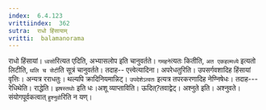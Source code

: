 ```yaml
---
index:  6.4.123
vrittiindex:  362
sutra:  राधो हिंसायाम्
vritti:  balamanorama 
---
```


राधो हिंसायां। `ध्वसो`रित्यत एदिति, अभ्यासलोप इति चानुवर्तते। `गमहने`त्यतः कितीति, `अत एकहल्मध्ये` इत्यतो लिटीति, `थलि च सेटी`ति सूत्रं चानुवर्तते। तदाह-- एत्त्वेत्यादिना। अपरेधतुरिति। उपसर्गवशादिह हिंसायां वृत्तिः। अन्यत्र रराधतुः। थल्यपि क्रादिनियमान्निट्। `उपदेशेऽत्वतः` इत्यत्र तपरकरणादिह नेण्निषेधः। तदाह---रेधिथेति। राद्धेति। `झषस्तथोः` इति धः।अशू व्याप्ताविति। ऊदित्?तवाद्वेट्। अश्नुते इति। अश्नुवते।संयोगपूर्वकत्वात् `हुश्नुवो`रिति न यण्। 

